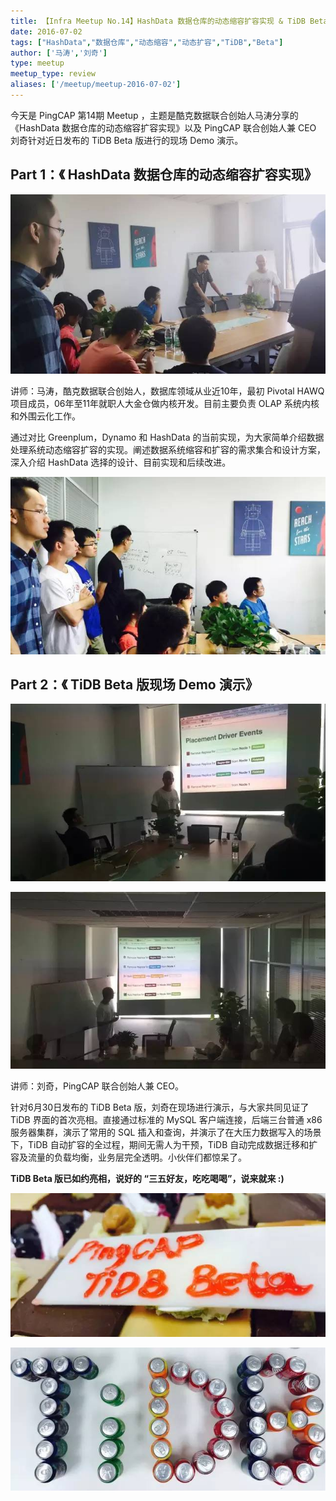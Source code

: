 ```yaml
---
title: 【Infra Meetup No.14】HashData 数据仓库的动态缩容扩容实现 & TiDB Beta 版现场演示
date: 2016-07-02
tags: ["HashData","数据仓库","动态缩容","动态扩容","TiDB","Beta"]
author: ['马涛','刘奇']
type: meetup
meetup_type: review
aliases: ['/meetup/meetup-2016-07-02']
---
```


今天是 PingCAP 第14期 Meetup ，主题是酷克数据联合创始人马涛分享的《HashData 数据仓库的动态缩容扩容实现》以及 PingCAP 联合创始人兼 CEO 刘奇针对近日发布的 TiDB Beta 版进行的现场 Demo 演示。

## Part 1：《 HashData 数据仓库的动态缩容扩容实现》

![](media/meetup-14-20160702/1.jpeg) 

讲师：马涛，酷克数据联合创始人，数据库领域从业近10年，最初 Pivotal HAWQ 项目成员，06年至11年就职人大金仓做内核开发。目前主要负责 OLAP 系统内核和外围云化工作。

通过对比 Greenplum，Dynamo 和 HashData 的当前实现，为大家简单介绍数据处理系统动态缩容扩容的实现。阐述数据系统缩容和扩容的需求集合和设计方案，深入介绍 HashData 选择的设计、目前实现和后续改进。

![](media/meetup-14-20160702/2.jpeg) 

## Part 2：《 TiDB Beta 版现场 Demo 演示》

![](media/meetup-14-20160702/3.jpeg) 

![](media/meetup-14-20160702/4.jpeg) 

讲师：刘奇，PingCAP 联合创始人兼 CEO。

针对6月30日发布的 TiDB Beta 版，刘奇在现场进行演示，与大家共同见证了 TiDB 界面的首次亮相。直接通过标准的 MySQL 客户端连接，后端三台普通 x86 服务器集群，演示了常用的 SQL 插入和查询，并演示了在大压力数据写入的场景下，TiDB 自动扩容的全过程，期间无需人为干预，TiDB 自动完成数据迁移和扩容及流量的负载均衡，业务层完全透明。小伙伴们都惊呆了。

**TiDB Beta 版已如约亮相，说好的 “三五好友，吃吃喝喝”，说来就来 :)**

![](media/meetup-14-20160702/5.jpeg) 

![](media/meetup-14-20160702/6.jpeg) 


